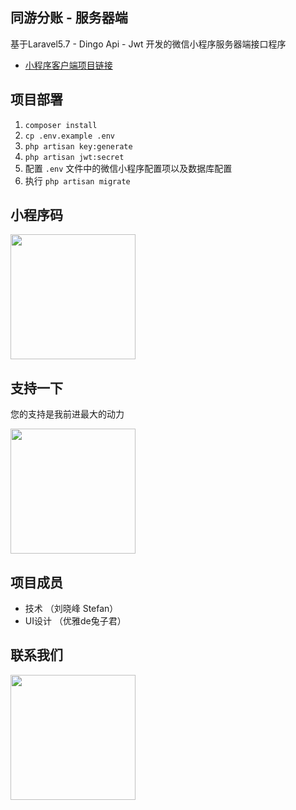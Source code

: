 ## 同游分账 - 服务器端

基于Laravel5.7 - Dingo Api - Jwt 开发的微信小程序服务器端接口程序


- [小程序客户端项目链接](https://github.com/654943305/bill-split-weapp)

## 项目部署

1. `composer install`
2. `cp .env.example .env`
3. `php artisan key:generate`
4. `php artisan jwt:secret`
3. 配置 `.env` 文件中的微信小程序配置项以及数据库配置
4. 执行 `php artisan migrate`

## 小程序码

<html>
<img width='200' src='https://bill-split.ergou.live/images/weapp_qrcode.jpg'/>
</html>

## 支持一下

您的支持是我前进最大的动力

<html>
<img width='200'  src='https://bill-split.ergou.live/images/receive_money.jpeg'/>
</html>

## 项目成员

- 技术 （刘晓峰 Stefan）
- UI设计 （优雅de兔子君）

## 联系我们

<html>
<img width='200'  src='https://bill-split.ergou.live/images/contact.jpeg'/>
</html>
